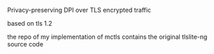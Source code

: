 Privacy-preserving DPI over TLS encrypted traffic

based on tls 1.2

the repo of my implementation of mctls contains the original tlslite-ng source code